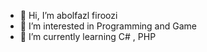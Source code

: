 - 👋 Hi, I’m abolfazl firoozi
- 🎁 I’m interested in Programming and Game
- 🎯 I’m currently learning C# , PHP

<!---
firoozi15/firoozi15 is a ✨ special ✨ repository because its `README.md` (this file) appears on your GitHub profile.
You can click the Preview link to take a look at your changes.
--->
